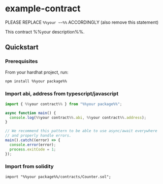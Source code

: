 # example-contract

PLEASE REPLACE `%%your ~~%%` ACCORDINGLY (also remove this statement)

This contract %%your description%%.

## Quickstart

### Prerequisites

From your hardhat project, run:

```bash
npm install %%your package%%
```

### Import abi, address from typescript/javascript

```typescript
import { %%your contract%% } from "%%your package%%";

async function main() {
  console.log(%%your contract%%.abi, %%your contract%%.address);
}

// We recommend this pattern to be able to use async/await everywhere
// and properly handle errors.
main().catch((error) => {
  console.error(error);
  process.exitCode = 1;
});
```

### Import from solidity

```sol
import "%%your package%%/contracts/Counter.sol";
```
